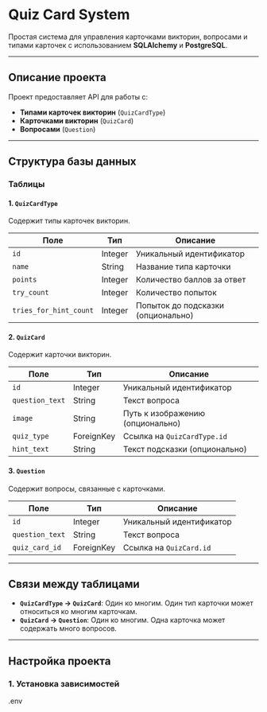 # Quiz Card System

Простая система для управления карточками викторин, вопросами и типами карточек с использованием **SQLAlchemy** и **PostgreSQL**.

---

## Описание проекта

Проект предоставляет API для работы с:
- **Типами карточек викторин** (`QuizCardType`)
- **Карточками викторин** (`QuizCard`)
- **Вопросами** (`Question`)

---

## Структура базы данных

### Таблицы

#### 1. `QuizCardType`
Содержит типы карточек викторин.

| Поле                  | Тип         | Описание                          |
|-----------------------|-------------|-----------------------------------|
| `id`                  | Integer     | Уникальный идентификатор          |
| `name`                | String      | Название типа карточки            |
| `points`              | Integer     | Количество баллов за ответ        |
| `try_count`           | Integer     | Количество попыток               |
| `tries_for_hint_count`| Integer     | Попыток до подсказки (опционально)|

#### 2. `QuizCard`
Содержит карточки викторин.

| Поле           | Тип         | Описание                          |
|----------------|-------------|-----------------------------------|
| `id`           | Integer     | Уникальный идентификатор          |
| `question_text`| String      | Текст вопроса                     |
| `image`        | String      | Путь к изображению (опционально)  |
| `quiz_type`    | ForeignKey  | Ссылка на `QuizCardType.id`       |
| `hint_text`    | String      | Текст подсказки (опционально)     |

#### 3. `Question`
Содержит вопросы, связанные с карточками.

| Поле           | Тип         | Описание                          |
|----------------|-------------|-----------------------------------|
| `id`           | Integer     | Уникальный идентификатор          |
| `question_text`| String      | Текст вопроса                     |
| `quiz_card_id` | ForeignKey  | Ссылка на `QuizCard.id`           |

---

## Связи между таблицами

- **`QuizCardType` → `QuizCard`**: Один ко многим. Один тип карточки может относиться ко многим карточкам.
- **`QuizCard` → `Question`**: Один ко многим. Одна карточка может содержать много вопросов.

---

## Настройка проекта

### 1. Установка зависимостей

.env
